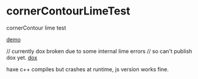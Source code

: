 # cornerContourLimeTest
cornerContour lime test


[demo](https://nanjizal.github.io/cornerContourLimeTest/Export/html5/bin/index.html)    

// currently dox broken due to some internal lime errors
// so can't publish dox yet.
[dox](https://nanjizal.github.io/cornerContourLimeTest/pages/)   

haxe c++ compiles but crashes at runtime, js version works fine.

